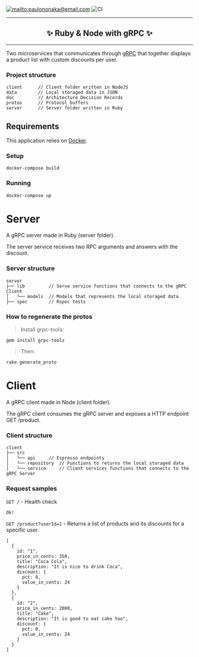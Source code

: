 [![mailto:paulononaka@email.com](https://img.shields.io/badge/contact-@paulononaka-blue.svg?style=flat)](mailto:paulononaka@email.com)
![CI](https://github.com/paulononaka/ruby_node_grpc/workflows/CI/badge.svg)

<hr />
<h2 align="center">
  ✨ Ruby & Node with gRPC ✨
</h2>
<hr /> 

Two microservices that communicates through [gRPC](https://grpc.io) that together displays a product list with custom discounts per user. 

### Project structure

```
client      // Client folder written in NodeJS
data        // Local storaged data in JSON
doc         // Architecture Decision Records
protos      // Protocol buffers
server      // Server folder written in Ruby
```

## Requirements

This application relies on [Docker](https://www.docker.com/).

### Setup

```
docker-compose build
```

### Running

```
docker-compose up
```

# Server

A gRPC server made in Ruby (server folder).

The server service receives two RPC arguments and answers with the discount.

### Server structure

```
server
├── lib         // Serve service functions that connects to the gRPC Client
│   └── models  // Models that represents the local storaged data
├── spec        // Rspec tests  
```

### How to regenerate the protos

> Install grpc-tools:
```shell script
gem install grpc-tools
```

> Then:
```shell script
rake generate_proto
```

# Client

A gRPC client made in Node (client folder).

The gRPC client consumes the gRPC server and exposes a HTTP endpoint GET /product.

### Client structure

```
client
├── src
│   └── api     // Espresso endpoints
│   └── repository  // Functions to returns the local storaged data
│   └── service     // Client services functions that connects to the gRPC Server 
```

### Request samples

`GET /` - Health check

```
Ok!
```

`GET /product?userId=1` - Returns a list of products and its discounts for a specific user.

```
[
  {
    id: "1",
    price_in_cents: 350,
    title: "Coca Cola",
    description: "It is nice to drink Coca",
    discount: {
      pct: 0,
      value_in_cents: 24
    }
  },
  {
    id: "2",
    price_in_cents: 2000,
    title: "Cake",
    description: "It is good to eat cake too",
    discount: {
      pct: 0,
      value_in_cents: 24
    }
  }
]
```
